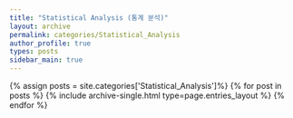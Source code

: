 ```yaml
---
title: "Statistical Analysis (통계 분석)"
layout: archive
permalink: categories/Statistical_Analysis
author_profile: true
types: posts
sidebar_main: true
---
```


{% assign posts = site.categories['Statistical_Analysis']%}
{% for post in posts %}
  {% include archive-single.html type=page.entries_layout %}
{% endfor %}